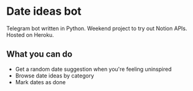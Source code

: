 # Date ideas bot
Telegram bot written in Python. Weekend project to try out Notion APIs. Hosted on Heroku.

## What you can do
* Get a random date suggestion when you're feeling uninspired
* Browse date ideas by category
* Mark dates as done
